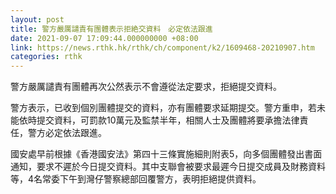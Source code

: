 ```yaml
---
layout: post
title: 警方嚴厲譴責有團體表示拒絶交資料　必定依法跟進
date: 2021-09-07 17:09:44.000000000 +08:00
link: https://news.rthk.hk/rthk/ch/component/k2/1609468-20210907.htm
categories: rthk
---
```


警方嚴厲譴責有團體再次公然表示不會遵從法定要求，拒絕提交資料。

警方表示，已收到個別團體提交的資料，亦有團體要求延期提交。警方重申，若未能依時提交資料，可罰款10萬元及監禁半年，相關人士及團體將要承擔法律責任，警方必定依法跟進。

國安處早前根據《香港國安法》第四十三條實施細則附表5，向多個團體發出書面通知，要求不遲於今日提交資料。其中支聯會被要求最遲今日提交成員及財務資料等，4名常委下午到灣仔警察總部回覆警方，表明拒絕提供資料。
